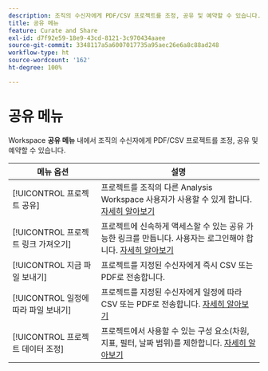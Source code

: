 ```yaml
---
description: 조직의 수신자에게 PDF/CSV 프로젝트를 조정, 공유 및 예약할 수 있습니다.
title: 공유 메뉴
feature: Curate and Share
exl-id: d7f92e59-18e9-43cd-8121-3c970434aaee
source-git-commit: 3348117a5a6007017735a95aec26e6a8c88ad248
workflow-type: ht
source-wordcount: '162'
ht-degree: 100%

---
```


# 공유 메뉴

Workspace **공유 메뉴** 내에서 조직의 수신자에게 PDF/CSV 프로젝트를 조정, 공유 및 예약할 수 있습니다.

| 메뉴 옵션 | 설명 |
| --- | --- |
| [!UICONTROL 프로젝트 공유] | 프로젝트를 조직의 다른 Analysis Workspace 사용자가 사용할 수 있게 합니다. [자세히 알아보기](https://experienceleague.adobe.com/docs/analytics/analyze/analysis-workspace/curate-share/share-projects.html?lang=ko-KR) |
| [!UICONTROL 프로젝트 링크 가져오기] | 프로젝트에 신속하게 액세스할 수 있는 공유 가능한 링크를 만듭니다. 사용자는 로그인해야 합니다. [자세히 알아보기](https://experienceleague.adobe.com/docs/analytics/analyze/analysis-workspace/curate-share/shareable-links.html?lang=ko-KR) |
| [!UICONTROL 지금 파일 보내기] | 프로젝트를 지정된 수신자에게 즉시 CSV 또는 PDF로 전송합니다. |
| [!UICONTROL 일정에 따라 파일 보내기] | 프로젝트를 지정된 수신자에게 일정에 따라 CSV 또는 PDF로 전송합니다. [자세히 알아보기](https://experienceleague.adobe.com/docs/analytics/analyze/analysis-workspace/curate-share/t-schedule-report.html?lang=ko-KR) |
| [!UICONTROL 프로젝트 데이터 조정] | 프로젝트에서 사용할 수 있는 구성 요소(차원, 지표, 필터, 날짜 범위)를 제한합니다. [자세히 알아보기](https://experienceleague.adobe.com/docs/analytics/analyze/analysis-workspace/curate-share/curate.html?lang=ko-KR) |
